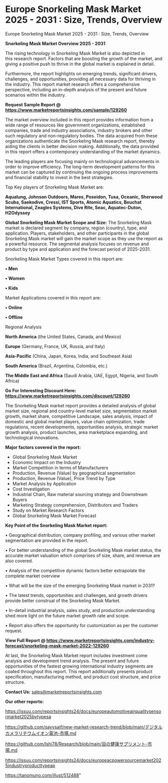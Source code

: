 # Europe Snorkeling Mask Market 2025 - 2031 : Size, Trends, Overview
Europe Snorkeling Mask Market 2025 - 2031 : Size, Trends, Overview

<Strong> Snorkeling Mask Market Overview 2025 - 2031</strong>

The rising technology in Snorkeling Mask Market is also depicted in this research report. Factors that are boosting the growth of the market, and giving a positive push to thrive in the global market is explained in detail.

Furthermore, the report highlights on emerging trends, significant drivers, challenges, and opportunities, providing all necessary data for thriving in the industry. This report market research offers a comprehensive perspective, including an in-depth analysis of the present and future scenarios within the industry.

<strong>Request Sample Report @ <a href=https://www.marketreportsinsights.com/sample/129260>https://www.marketreportsinsights.com/sample/129260</a></strong>

The market overview included in this report provides information from a wide range of resources like government organizations, established companies, trade and industry associations, industry brokers and other such regulatory and non-regulatory bodies. The data acquired from these organizations authenticate the Snorkeling Mask research report, thereby aiding the clients in better decision making. Additionally, the data provided in this report offers a contemporary understanding of the market dynamics.

The leading players are focusing mainly on technological advancements in order to improve efficiency. The long-term development patterns for this market can be captured by continuing the ongoing process improvements and financial stability to invest in the best strategies.

Top Key players of Snorkeling Mask Market are:

<strong>Aqualung, Johnson Outdoors, Mares, Poseidon, Tusa, Oceanic, Sherwood Scuba, Saekodive, Cressi, IST Sports, Atomic Aquatics, Beuchat International, Zeagles Systems, Dive Rite, Seac, Aquatec-Duton, H2Odyssey</strong>

<strong><b>Global Snorkeling Mask Market Scope and Size:</b></strong>
The Snorkeling Mask market is declared segment by company, region (country), type, and application. Players, stakeholders, and other participants in the global Snorkeling Mask market will gain the market scope as they use the report as a powerful resource. The segmental analysis focuses on revenue and product by type and application and the forecast period of 2025-2031.

Snorkeling Mask Market Types covered in this report are:

<strong>• Men

• Women

• Kids</strong>

Market Applications covered in this report are:

<strong>• Online

• Offline</strong> 

Regional Analysis

<strong>North America</strong> (the United States, Canada, and Mexico)

<strong>Europe</strong> (Germany, France, UK, Russia, and Italy)

<strong>Asia-Pacific</strong> (China, Japan, Korea, India, and Southeast Asia)

<strong>South America</strong> (Brazil, Argentina, Colombia, etc.)

<strong>The Middle East and Africa</strong> (Saudi Arabia, UAE, Egypt, Nigeria, and South Africa)

<strong>Go For Interesting Discount Here: <a href=https://www.marketreportsinsights.com/discount/129260>https://www.marketreportsinsights.com/discount/129260</a></strong>

The Snorkeling Mask market report provides a detailed analysis of global market size, regional and country-level market size, segmentation market growth, market share, competitive Landscape, sales analysis, impact of domestic and global market players, value chain optimization, trade regulations, recent developments, opportunities analysis, strategic market growth analysis, product launches, area marketplace expanding, and technological innovations.

<strong><b>Major factors covered in the report:</b></strong>
<ul>
  <li>Global Snorkeling Mask Market </li>
  <li>Economic Impact on the Industry</li>
  <li>Market Competition in terms of Manufacturers</li>
  <li>Production, Revenue (Value) by geographical segmentation</li>
  <li>Production, Revenue (Value), Price Trend by Type</li>
  <li>Market Analysis by Application</li>
  <li>Cost Investigation</li>
  <li>Industrial Chain, Raw material sourcing strategy and Downstream Buyers</li>
  <li>Marketing Strategy comprehension, Distributors and Traders</li>
  <li>Study on Market Research Factors</li>
  <li>Global Snorkeling Mask Market Forecast</li>
</ul>

<strong><b>Key Point of the Snorkeling Mask Market report:</b></strong>

• Geographical distribution, company profiling, and various other market segmentation are provided in the report.

• For better understanding of the global Snorkeling Mask market status, the accurate market valuation which comprises of size, share, and revenue are also covered.

• Analysis of the competitive dynamic factors better extrapolate the complete market overview

• What will be the size of the emerging Snorkeling Mask market in 2031?

• The latest trends, opportunities and challenges, and growth drivers provide better construal of the Snorkeling Mask Market.

• In-detail industrial analysis, sales study, and production understanding shed more light on the future market growth rate and scope.

• Report also offers the opportunity for customization as per the customer request.

<strong><b>View Full Report @ <a href=https://www.marketreportsinsights.com/industry-forecast/snorkeling-mask-market-2022-129260>https://www.marketreportsinsights.com/industry-forecast/snorkeling-mask-market-2022-129260</a></b></strong>


At last, the Snorkeling Mask Market report includes investment come analysis and development trend analysis. The present and future opportunities of the fastest growing international industry segments are coated throughout this report. This report additionally presents product specification, manufacturing method, and product cost structure, and price structure.

<strong>Contact Us:</strong>
sales@marketreportsinsights.com

<strong>Our other reports:</strong>

<a href=https://issuu.com/reportsinsights24/docs/europeautomotiveairqualitysensormarket2025bytypesa>https://issuu.com/reportsinsights24/docs/europeautomotiveairqualitysensormarket2025bytypesa</a>

<a href=https://github.com/sayysaif/new-market-research-trend/blob/main/デジタルカメラリチウムイオン電池-市場.md>https://github.com/sayysaif/new-market-research-trend/blob/main/デジタルカメラリチウムイオン電池-市場.md</a>

<a href=https://github.com/Ishi78/Research/blob/main/目の健康サプリメント-市場.md>https://github.com/Ishi78/Research/blob/main/目の健康サプリメント-市場.md</a>

<a href=https://issuu.com/reportsinsights24/docs/europeacpowersourcemarket2025industryproducttypeap>https://issuu.com/reportsinsights24/docs/europeacpowersourcemarket2025industryproducttypeap</a>

<a href=https://tanomuno.com/illust/512488>https://tanomuno.com/illust/512488</a>"
